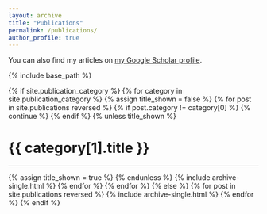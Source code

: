 ```yaml
---
layout: archive
title: "Publications"
permalink: /publications/
author_profile: true
---
```



  You can also find my articles on <a href="https://scholar.google.com/citations?user=P7zvodEAAAAJ&hl=en">my Google Scholar profile</a>.


{% include base_path %}

{% if site.publication_category %}
  {% for category in site.publication_category  %}
    {% assign title_shown = false %}
    {% for post in site.publications reversed %}
      {% if post.category != category[0] %}
        {% continue %}
      {% endif %}
      {% unless title_shown %}
<h1>{{ category[1].title }}</h1><hr />
        {% assign title_shown = true %}
      {% endunless %}
      {% include archive-single.html %}
    {% endfor %}
  {% endfor %}
{% else %}
  {% for post in site.publications reversed %}
    {% include archive-single.html %}
  {% endfor %}
{% endif %}

